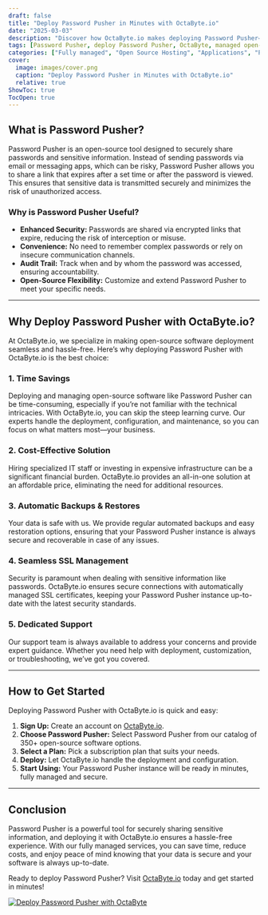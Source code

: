 ```yaml
---
draft: false
title: "Deploy Password Pusher in Minutes with OctaByte.io"
date: "2025-03-03"
description: "Discover how OctaByte.io makes deploying Password Pusher—a secure and efficient password-sharing tool—effortless. Save time, reduce costs, and enjoy fully managed services with automatic backups, SSL management, and expert support."
tags: [Password Pusher, deploy Password Pusher, OctaByte, managed open-source software, secure password sharing, automatic backups, SSL management, cost-effective IT solutions, open-source deployment, managed IT services]
categories: ["Fully managed", "Open Source Hosting", "Applications", "Password Manager", "Password Pusher"]
cover:
  image: images/cover.png
  caption: "Deploy Password Pusher in Minutes with OctaByte.io"
  relative: true
ShowToc: true
TocOpen: true
---
```



## What is Password Pusher?

Password Pusher is an open-source tool designed to securely share passwords and sensitive information. Instead of sending passwords via email or messaging apps, which can be risky, Password Pusher allows you to share a link that expires after a set time or after the password is viewed. This ensures that sensitive data is transmitted securely and minimizes the risk of unauthorized access.

### Why is Password Pusher Useful?

- **Enhanced Security:** Passwords are shared via encrypted links that expire, reducing the risk of interception or misuse.
- **Convenience:** No need to remember complex passwords or rely on insecure communication channels.
- **Audit Trail:** Track when and by whom the password was accessed, ensuring accountability.
- **Open-Source Flexibility:** Customize and extend Password Pusher to meet your specific needs.

---

## Why Deploy Password Pusher with OctaByte.io?

At OctaByte.io, we specialize in making open-source software deployment seamless and hassle-free. Here’s why deploying Password Pusher with OctaByte.io is the best choice:

### 1. **Time Savings**
Deploying and managing open-source software like Password Pusher can be time-consuming, especially if you’re not familiar with the technical intricacies. With OctaByte.io, you can skip the steep learning curve. Our experts handle the deployment, configuration, and maintenance, so you can focus on what matters most—your business.

### 2. **Cost-Effective Solution**
Hiring specialized IT staff or investing in expensive infrastructure can be a significant financial burden. OctaByte.io provides an all-in-one solution at an affordable price, eliminating the need for additional resources.

### 3. **Automatic Backups & Restores**
Your data is safe with us. We provide regular automated backups and easy restoration options, ensuring that your Password Pusher instance is always secure and recoverable in case of any issues.

### 4. **Seamless SSL Management**
Security is paramount when dealing with sensitive information like passwords. OctaByte.io ensures secure connections with automatically managed SSL certificates, keeping your Password Pusher instance up-to-date with the latest security standards.

### 5. **Dedicated Support**
Our support team is always available to address your concerns and provide expert guidance. Whether you need help with deployment, customization, or troubleshooting, we’ve got you covered.

---

## How to Get Started

Deploying Password Pusher with OctaByte.io is quick and easy:

1. **Sign Up:** Create an account on [OctaByte.io](https://octabyte.io).
2. **Choose Password Pusher:** Select Password Pusher from our catalog of 350+ open-source software options.
3. **Select a Plan:** Pick a subscription plan that suits your needs.
4. **Deploy:** Let OctaByte.io handle the deployment and configuration.
5. **Start Using:** Your Password Pusher instance will be ready in minutes, fully managed and secure.

---

## Conclusion

Password Pusher is a powerful tool for securely sharing sensitive information, and deploying it with OctaByte.io ensures a hassle-free experience. With our fully managed services, you can save time, reduce costs, and enjoy peace of mind knowing that your data is secure and your software is always up-to-date.

Ready to deploy Password Pusher? Visit [OctaByte.io](https://octabyte.io) today and get started in minutes!

[![Deploy Password Pusher with OctaByte](/images/deploy-on-octabyte.png)](https://octabyte.io/fully-managed-open-source-services/applications/password-manager/password)